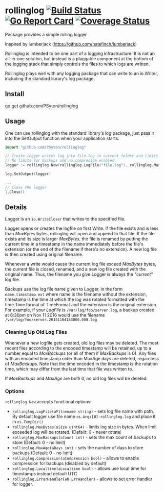 # rollinglog [![Build Status](https://github.com/PSyton/rollinglog/workflows/test/badge.svg)](https://github.com/PSyton/rollinglog/actions) [![Go Report Card](https://goreportcard.com/badge/github.com/PSyton/rollinglog)](https://goreportcard.com/report/github.com/PSyton/rollinglog) [![Coverage Status](https://coveralls.io/repos/github/PSyton/rollinglog/badge.svg?branch=master)](https://coveralls.io/github/PSyton/rollinglog?branch=master)

Package provides a simple rolling logger

Inspired by lumberjack (<https://github.com/natefinch/lumberjack>)

Rollinglog is intended to be one part of a logging infrastructure.
It is not an all-in-one solution, but instead is a pluggable
component at the bottom of the logging stack that simply controls the files
to which logs are written.

Rollinglog plays well with any logging package that can write to an
io.Writer, including the standard library's log package.

## Install

go get github.com/PSyton/rollinglog

## Usage

One can use rollinglog with the standard library's log package, just pass it into the SetOutput function when your application starts.

```go
import "github.com/PSyton/rollinglog"

// Create logger writes log into file.log in current folder and limits maximum size by 10Mb
// No limits for backups and no compresion enabled
logger := rollinglog.New(rollinglog.LogFile("file.log"), rollinglog.MaxBytes(10 * 1024 * 1024))

log.SetOutput(logger)

...
// Close the logger
l.Close()

```

## Details

Logger is an `io.WriteCloser` that writes to the specified file.

Logger opens or creates the logfile on first Write. If the file exists and
is less than *MaxBytes* bytes, rollinglog will open and append to that file. If the file exists and its size is larger *MaxBytes*, the file is renamed by putting the current time in a timestamp in the name immediately before the file's extension (or the end of the filename if there's no extension). A new log file is then created using original filename.

Whenever a write would cause the current log file exceed *MaxBytes* bytes,
the current file is closed, renamed, and a new log file created with the
original name. Thus, the filename you give Logger is always the *"current"* log file.

Backups use the log file name given to Logger, in the form `name.timestamp.ext` where name is the filename without the extension, timestamp is the time at which the log was rotated formatted with the time.Time format of TimeFormat and the extension is the original extension. For example, if your *LogFile* is `/var/log/foo/server.log`, a backup created
at 6:30pm on Nov 11 2016 would use the filename `/var/log/foo/server.20161104183000.000.log`

### Cleaning Up Old Log Files

Whenever a new logfile gets created, old log files may be deleted. The most recent files according to the encoded timestamp will be retained, up to a number equal to *MaxBackups* (or all of them if *MaxBackups* is 0). Any files with an encoded timestamp older than MaxAge days are deleted, regardless of *MaxBackups*. Note that the time encoded in the timestamp is the rotation time, which may differ from the last time that file was written to.

If *MaxBackups* and *MaxAge* are both 0, no old log files will be deleted.

### Options

`rollinglog.New` accepts functional options:

* `rollinglog.LogFile(aFilnename string)` - sets log file name with path. By default logger use file name `os.Args[0]-rollinglog.log` and place it in `os.TempDir()`
* `rollinglog.MaxBytes(aSize uint64)` - limits log size in bytes. When limit exceeded log will be rotated. (Defailt: 0 - never rotate)
* `rollinglog.MaxBackups(aCount int)` - sets the max count of backups to store (Default: 0 - no limit)
* `rollinglog.MaxAge(aDays int)` - sets the number of days to store backups (Default: 0 - no limit)
* `rollinglog.Compression(aCompression bool)` - allows to enable compression for backups (disabled by default)
* `rollinglog.Localtime(aLocaltime bool)` - allows use local time for timestamps instead default UTC
* `rollinglog.ErrorHandler(eh ErrHandler)` - allows to set error handler for logger.

